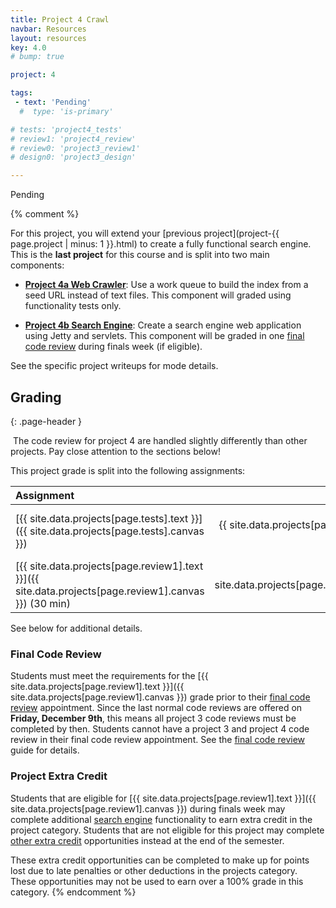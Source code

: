 ```yaml
---
title: Project 4 Crawl
navbar: Resources
layout: resources
key: 4.0
# bump: true

project: 4

tags:
 - text: 'Pending'
  #  type: 'is-primary'

# tests: 'project4_tests'
# review1: 'project4_review'
# review0: 'project3_review1'
# design0: 'project3_design'

---
```


Pending

{% comment %}

For this project, you will extend your [previous project](project-{{ page.project | minus: 1 }}.html) to create a fully functional search engine. This is the **last project** for this course and is split into two main components:

  - **[Project 4a Web Crawler](project-4a.html)**: Use a work queue to build the index from a seed URL instead of text files. This component will graded using functionality tests only.

  - **[Project 4b Search Engine](project-4b.html)**: Create a search engine web application using Jetty and servlets. This component will be graded in one [final code review](final-review.html) during finals week (if eligible).

See the specific project writeups for mode details.

## Grading
{: .page-header }

<article class="message is-warning">
  <div class="message-body"><i class="far fa-exclamation-triangle"></i>&nbsp;The code review for project 4 are handled slightly differently than other projects. Pay close attention to the sections below!</div>
</article>

This project grade is split into the following assignments:

| Assignment | Points | Deadline | Release | Prerequisites |
|:-----------|-------:|---------:|:-------:|:--------------|
| [{{ site.data.projects[page.tests].text }}]({{ site.data.projects[page.tests].canvas }}) | {{ site.data.projects[page.tests].points }} | {{ site.data.projects[page.tests].date | date: "%b %d, %Y" }} | `v{{ page.project }}.0.Z` | `Project{{ page.project }}Test.java`, [{{ site.data.projects[page.review0].text }}]({{ site.data.projects[page.review1].canvas }}), [Test Checks](grading.html#project-tests) |
| [{{ site.data.projects[page.review1].text }}]({{ site.data.projects[page.review1].canvas }}) (30 min) | {{ site.data.projects[page.review1].points }} | {{ site.data.projects[page.review1].date | date: "%b %d, %Y" }} | `v{{ page.project }}.1.Z` | [{{ site.data.projects[page.design0].text }}]({{ site.data.projects[page.design0].canvas }}), [{{ site.data.projects[page.tests].text }}]({{ site.data.projects[page.tests].canvas }}), [Review Checks](grading.html#project-reviews) |

See below for additional details.

### Final Code Review

Students must meet the requirements for the [{{ site.data.projects[page.review1].text }}]({{ site.data.projects[page.review1].canvas }}) grade prior to their [final code review](final-review.html) appointment. Since the last normal code reviews are offered on **Friday, December 9th**, this means all project 3 code reviews must be completed by then. Students cannot have a project 3 and project 4 code review in their final code review appointment. See the [final code review](final-review.html) guide for details.

### Project Extra Credit

Students that are eligible for [{{ site.data.projects[page.review1].text }}]({{ site.data.projects[page.review1].canvas }}) during finals week may complete additional [search engine](project-4b.html) functionality to earn extra credit in the project category. Students that are not eligible for this project may complete [other extra credit](extra-credit.html) opportunities instead at the end of the semester.

These extra credit opportunities can be completed to make up for points lost due to late penalties or other deductions in the projects category. These opportunities may not be used to earn over a 100% grade in this category. 
{% endcomment %}